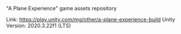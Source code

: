 "A Plane Experience" game assets repository

Link: https://play.unity.com/mg/other/a-plane-experience-build
Unity Version: 2020.3.22f1 (LTS)
